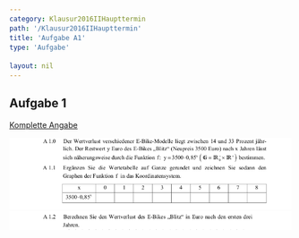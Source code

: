 ```yaml
---
category: Klausur2016IIHaupttermin
path: '/Klausur2016IIHaupttermin'
title: 'Aufgabe A1'
type: 'Aufgabe'

layout: nil
---
```


## Aufgabe 1
<p> <a href="https://www.isb.bayern.de/download/18519/2016_mii_ht.pdf"> Komplette Angabe </a> </p>
<img src="./Aufgabenstellungen/2016_mii_ht/2016_mii_ht_a1_1.png">
<img src="./Aufgabenstellungen/2016_mii_ht/2016_mii_ht_a1_2.png">

